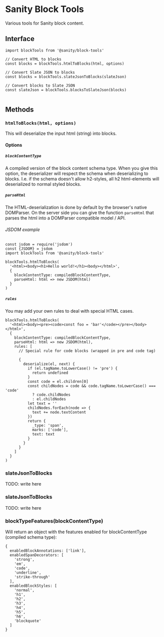 # Sanity Block Tools

Various tools for Sanity block content.

## Interface

```
import blockTools from '@sanity/block-tools'

// Convert HTML to blocks
const blocks = blockTools.htmlToBlocks(html, options)

// Convert Slate JSON to blocks
const blocks = blockTools.slateJsonToBlocks(slateJson)

// Convert blocks to Slate JSON
const slateJson = blockTools.blocksToSlateJson(blocks)


```

## Methods

### ``htmlToBlocks(html, options)``

This will deserialize the input html (string) into blocks.

#### Options

##### ``blockContentType``

A compiled version of the block content schema type.
When you give this option, the deserializer will respect the schema when deserializing to blocks.
I.e. if the schema doesn't allow h2-styles, all h2 html-elements will deserialized to normal styled blocks.

##### ``parseHtml``
The HTML-deserialization is done by default by the browser's native DOMParser.
On the server side you can give the function ``parseHtml``
that parses the html into a DOMParser compatible model / API.


###### JSDOM example

```
const jsdom = require('jsdom')
const {JSDOM} = jsdom
import blockTools from '@sanity/block-tools'

blockTools.htmlToBlocks(
  '<html><body><h1>Hello world!</h1><body></html>',
  {
    blockContentType: compiledBlockContentType,
    parseHtml: html => new JSDOM(html)
  }
)
```

##### ``rules``

You may add your own rules to deal with special HTML cases.

```
blockTools.htmlToBlocks(
  '<html><body><pre><code>const foo = 'bar'</code></pre></body></html>',
  {
    blockContentType: compiledBlockContentType,
    parseHtml: html => new JSDOM(html),
    rules: [
      // Special rule for code blocks (wrapped in pre and code tag)

      {
        deserialize(el, next) {
          if (el.tagName.toLowerCase() != 'pre') {
            return undefined
          }
          const code = el.children[0]
          const childNodes = code && code.tagName.toLowerCase() === 'code'
            ? code.childNodes
            : el.childNodes
          let text = ''
          childNodes.forEach(node => {
            text += node.textContent
          })
          return {
            _type: 'span',
            marks: ['code'],
            text: text
          }
        }
      }
    ]
  }
)

```

### slateJsonToBlocks

TODO: write here

### slateJsonToBlocks

TODO: write here

### blockTypeFeatures(blockContentType)

Will return an object with the features enabled for blockContentType (compiled schema type):

```
{
  enabledBlockAnnotations: ['link'],
  enabledSpanDecorators: [
    'strong',
    'em',
    'code',
    'underline',
    'strike-through'
  ],
  enabledBlockStyles: [
    'normal',
    'h1',
    'h2',
    'h3',
    'h4',
    'h5',
    'h6',
    'blockquote'
  ]
}
```
